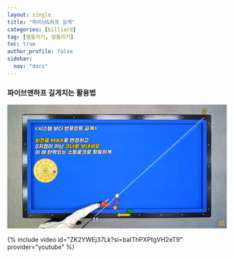 ```yaml
---
layout: single
title: "파이브&하프 길게"
categories: [billiard]
tag: [옆돌리기, 앞돌리기]
toc: true
author_profile: false
sidebar:
  nav: "docs"
---
```


### 파이브앤하프 길게치는 활용법

[![파이브앤하프 길게치는 활용법](/images/%ED%8C%8C%EC%9D%B4%EB%B8%8C%EC%95%A4%ED%95%98%ED%94%84%20%EA%B8%B8%EA%B2%8C.png)](https://1drv.ms/p/s!AuJKpwyYpUY9_TxrGKafb288RjJ6?e=TVdJqY)

{% include video id="ZK2YWEj37Lk?si=baIThPXPtgVH2eT9" provider="youtube" %}
